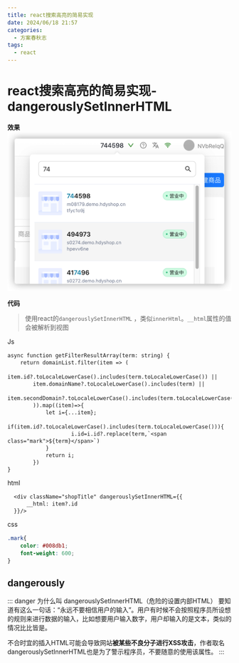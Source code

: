 ```yaml
---
title: react搜索高亮的简易实现
date: 2024/06/18 21:57
categories:
  - 方案春秋志
tags:
  - react
---
```

# react搜索高亮的简易实现-dangerouslySetInnerHTML

**效果**![](../../../../../public/img/2024/Pasted%20image%2020240618220230.png)

**代码**

> 使用react的`dangerouslySetInnerHTML` ，类似`innerHtml`。`__html`属性的值会被解析到视图

Js

```TS{9}
async function getFilterResultArray(term: string) {
    return domainList.filter(item => (
        item.id?.toLocaleLowerCase().includes(term.toLocaleLowerCase()) || 
        item.domainName?.toLocaleLowerCase().includes(term) || 
        item.secondDomain?.toLocaleLowerCase().includes(term.toLocaleLowerCase())
        )).map((item)=>{
            let i={...item};
            if(item.id?.toLocaleLowerCase().includes(term.toLocaleLowerCase())){
                    i.id=i.id?.replace(term,`<span class="mark">${term}</span>`)
            }
            return i;
        })
}
```

html

```TSX
  <div className="shopTitle" dangerouslySetInnerHTML={{
      __html: item?.id
  }}/>
```

css

```CSS
.mark{
    color: #008db1;
    font-weight: 600;
}
```

## dangerously

::: danger 为什么叫  dangerouslySetInnerHTML（危险的设置内部HTML）
要知道有这么一句话：“永远不要相信用户的输入”。用户有时候不会按照程序员所设想的规则来进行数据的输入，比如想要用户输入数字，用户却输入的是文本，类似的情况比比皆是。

不合时宜的插入HTML可能会导致网站**被某些不良分子进行XSS攻击**，作者取名dangerouslySetInnerHTML也是为了警示程序员，不要随意的使用该属性。
:::

